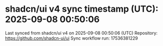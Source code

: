 # shadcn/ui v4 sync timestamp (UTC): 2025-09-08 00:50:06
Last synced from shadcn/ui v4 on 2025-09-08 00:50:06 (UTC)
Repository: https://github.com/shadcn-ui/ui
Sync workflow run: 17536381229
